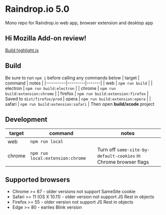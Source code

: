 # Raindrop.io 5.0
Mono repo for Raindrop.io web app, browser extension and desktop app

## Hi Mozilla Add-on review!
[Build highlight.js](https://github.com/raindropio/highlight)

## Build
Be sure to run `npm i` before calling any commands below
| target   | command | notes |
|----------|---------|-------|
| web      | `npm run build` |
| electron | `npm run build:electron` |
| chrome   | `npm run build:extension:chrome` |
| firefox  | `npm run build:extension:firefox` | Saved to `dist/firefox/prod`
| opera    | `npm run build:extension:opera` |
| safari   | `npm run build:extension:safari` | Then open **build/xcode** project

## Development
| target   | command | notes |
|----------|---------|-------|
| web      | `npm run local` |
| chrome   | `npm run local:extension:chrome` | Turn off `same-site-by-default-cookies` in Chrome browser flags

## Supported browsers
- Chrome >= 67 - older versions not support SameSite cookie
- Safari >= 11 (OS X 10.11) - older version not support JS Rest in objects
- Firefox >= 55 - older version not support JS Rest in objects
- Edge >= 80 - earlies Blink version